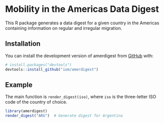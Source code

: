 
# Mobility in the Americas Data Digest

<!-- badges: start -->
<!-- badges: end -->

This R package generates a data digest for a given country in the
Americas containing information on regular and irregular migration.

## Installation

You can install the development version of amerdigest from
[GitHub](https://github.com/) with:

``` r
# install.packages("devtools")
devtools::install_github("iom/amerdigest")
```

## Example

The main function is `render_digest(iso)`, where `iso` is the
three-letter ISO code of the country of choice.

``` r
library(amerdigest)
render_digest("ARG")  # Generate digest for Argentina
```
